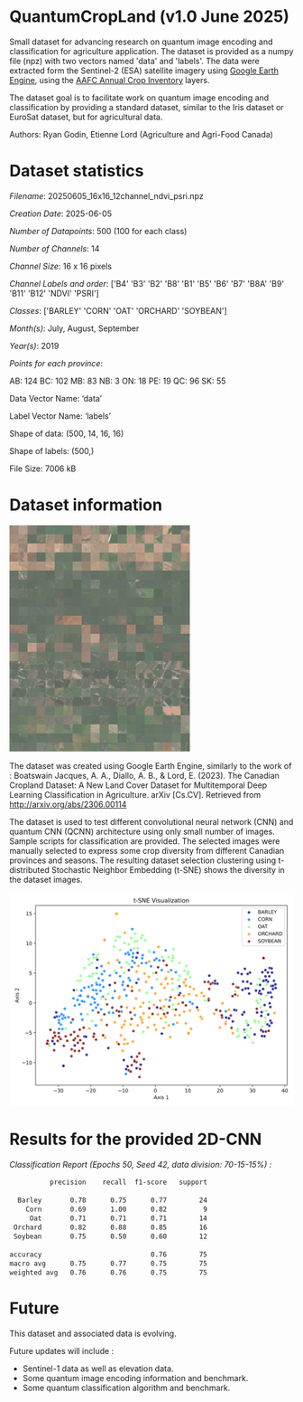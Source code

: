 # QuantumCropLand (v1.0 June 2025) 
Small dataset for advancing research on quantum image encoding and classification for agriculture application. The dataset is provided as a numpy file (npz) with two vectors named 'data' and 'labels'. The data were extracted form the Sentinel-2 (ESA) satellite imagery using [Google Earth Engine](https://earthengine.google.com/  "Google Earth Engine"), using the [AAFC Annual Crop Inventory](https://www.agr.gc.ca/atlas/aci) layers.

The dataset goal is to facilitate work on quantum image encoding and classification by providing a standard dataset, similar to the Iris dataset or EuroSat dataset, but for agricultural data. 

Authors: Ryan Godin, Etienne Lord (Agriculture and Agri-Food Canada)

# Dataset statistics
_Filename_: 20250605_16x16_12channel_ndvi_psri.npz

_Creation Date_: 2025-06-05

_Number of Datapoints_: 500 (100 for each class)

_Number of Channels_: 14

_Channel Size_: 16 x 16 pixels

_Channel Labels and order_: ['B4' 'B3' 'B2' 'B8' 'B1' 'B5' 'B6' 'B7' 'B8A' 'B9' 'B11' 'B12' 'NDVI'
 'PSRI']
 
_Classes_: ['BARLEY' 'CORN' 'OAT' 'ORCHARD' 'SOYBEAN']

_Month(s)_: July, August, September

_Year(s)_: 2019

_Points for each province_:

AB: 124
BC: 102
MB: 83
NB: 3
ON: 18
PE: 19
QC: 96
SK: 55

Data Vector Name: ‘data’

Label Vector Name: ‘labels’

Shape of data: (500, 14, 16, 16)

Shape of labels: (500,)

File Size: 7006 kB

# Dataset information

![dataset overview](https://github.com/etiennelord/QuantumCropLand/blob/main/20250605_16x16_12channel_ndvi_psri.png)

The dataset was created using Google Earth Engine, similarly to the work of :
Boatswain Jacques, A. A., Diallo, A. B., & Lord, E. (2023). The Canadian Cropland Dataset: A New Land Cover Dataset for Multitemporal Deep Learning Classification in Agriculture. arXiv [Cs.CV]. Retrieved from http://arxiv.org/abs/2306.00114

The dataset is used to test different convolutional neural network (CNN) and quantum CNN (QCNN) architecture using only small number of images. Sample scripts for classification are provided. The selected images were manually selected to express some crop diversity from different Canadian provinces and seasons. The resulting dataset selection clustering using t-distributed Stochastic Neighbor Embedding (t-SNE) shows the diversity in the dataset images.

![dataset T-distributed Stochastic Neighbor Embedding overview](https://github.com/etiennelord/QuantumCropLand/blob/main/20250605_tSNE.svg)

# Results for the provided 2D-CNN

_Classification Report (Epochs 50, Seed 42, data division: 70-15-15%) :_

              precision    recall  f1-score   support

      Barley       0.78      0.75      0.77        24
        Corn       0.69      1.00      0.82         9
         Oat       0.71      0.71      0.71        14
     Orchard       0.82      0.88      0.85        16
     Soybean       0.75      0.50      0.60        12

    accuracy                           0.76        75
    macro avg      0.75      0.77      0.75        75
    weighted avg   0.76      0.76      0.75        75

# Future 

This dataset and associated data is evolving. 

Future updates will include :
- Sentinel-1 data as well as elevation data.
- Some quantum image encoding information and benchmark.
- Some quantum classification algorithm and benchmark.


